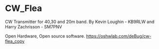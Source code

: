 # CW_Flea
CW Transmitter for 40,30 and 20m band. By Kevin Loughin - KB9RLW and Harry Zachrisson - SM7PNV

Open Hardware, Open source software.
https://oshwlab.com/deBug/cw-flea_copy


